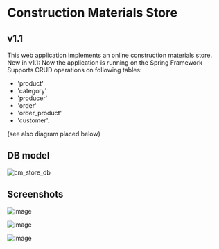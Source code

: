 # Construction Materials Store
## v1.1
This web application implements an online construction materials store.
New in v1.1:  Now the application is running on the Spring Framework
Supports CRUD operations on following tables: 
* 'product' 
* 'category' 
* 'producer' 
* 'order' 
* 'order_product' 
* 'customer'.

(see also diagram placed below)
## DB model
![cm_store_db](https://user-images.githubusercontent.com/26966232/47940724-aa97cc80-defc-11e8-93ae-6ba6fc090075.png)
## Screenshots

![image](https://user-images.githubusercontent.com/26966232/47940785-e59a0000-defc-11e8-81d2-3a8eb2ddaf38.png)

![image](https://user-images.githubusercontent.com/26966232/47940805-f2b6ef00-defc-11e8-9c6e-3bb7a0b86ba6.png)

![image](https://user-images.githubusercontent.com/26966232/47940843-01050b00-defd-11e8-8c6a-00e180c2ad3f.png)

